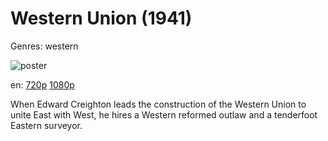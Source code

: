 # Western Union (1941)

Genres: western

![poster](http://image.tmdb.org/t/p/w500/8m1Z45OUmfDYYcfSxntUC7apNhP.jpg)

en:
  [720p](magnet:?xt=urn:btih:2CC83594B4E098B392F01E5D908EF225366B9E55&tr=udp://glotorrents.pw:6969/announce&tr=udp://tracker.opentrackr.org:1337/announce&tr=udp://torrent.gresille.org:80/announce&tr=udp://tracker.openbittorrent.com:80&tr=udp://tracker.coppersurfer.tk:6969&tr=udp://tracker.leechers-paradise.org:6969&tr=udp://p4p.arenabg.ch:1337&tr=udp://tracker.internetwarriors.net:1337)
  [1080p](magnet:?xt=urn:btih:BF37739FB07B55E2DBF77FAFFA0D378F7229B6E4&tr=udp://glotorrents.pw:6969/announce&tr=udp://tracker.opentrackr.org:1337/announce&tr=udp://torrent.gresille.org:80/announce&tr=udp://tracker.openbittorrent.com:80&tr=udp://tracker.coppersurfer.tk:6969&tr=udp://tracker.leechers-paradise.org:6969&tr=udp://p4p.arenabg.ch:1337&tr=udp://tracker.internetwarriors.net:1337)
  


When Edward Creighton leads the construction of the Western Union to unite East with West, he hires a Western reformed outlaw and a tenderfoot Eastern surveyor.